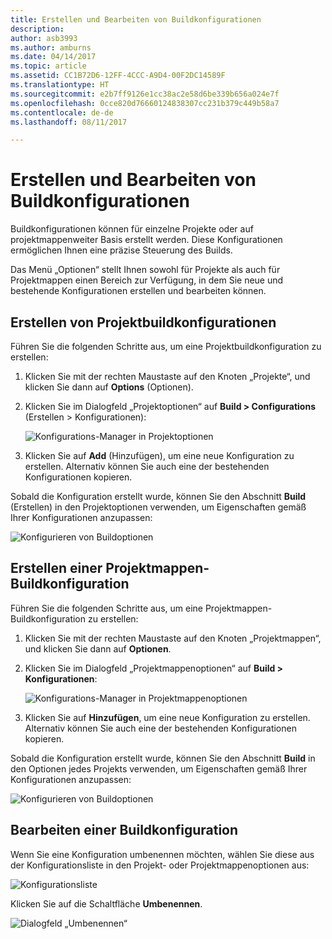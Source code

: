 ```yaml
---
title: Erstellen und Bearbeiten von Buildkonfigurationen
description: 
author: asb3993
ms.author: amburns
ms.date: 04/14/2017
ms.topic: article
ms.assetid: CC1B72D6-12FF-4CCC-A9D4-00F2DC14589F
ms.translationtype: HT
ms.sourcegitcommit: e2b7ff9126e1cc38ac2e58d6be339b656a024e7f
ms.openlocfilehash: 0cce820d76660124838307cc231b379c449b58a7
ms.contentlocale: de-de
ms.lasthandoff: 08/11/2017

---
```


# <a name="creating-and-editing-build-configurations"></a>Erstellen und Bearbeiten von Buildkonfigurationen

Buildkonfigurationen können für einzelne Projekte oder auf projektmappenweiter Basis erstellt werden. Diese Konfigurationen ermöglichen Ihnen eine präzise Steuerung des Builds.

Das Menü „Optionen“ stellt Ihnen sowohl für Projekte als auch für Projektmappen einen Bereich zur Verfügung, in dem Sie neue und bestehende Konfigurationen erstellen und bearbeiten können.

## <a name="creating-a-project-build-configurations"></a>Erstellen von Projektbuildkonfigurationen

Führen Sie die folgenden Schritte aus, um eine Projektbuildkonfiguration zu erstellen:

1. Klicken Sie mit der rechten Maustaste auf den Knoten „Projekte“, und klicken Sie dann auf **Options** (Optionen).

2. Klicken Sie im Dialogfeld „Projektoptionen“ auf **Build > Configurations** (Erstellen > Konfigurationen):

    ![Konfigurations-Manager in Projektoptionen](media/create-and-edit-configurations-image2.png)

3. Klicken Sie auf **Add** (Hinzufügen), um eine neue Konfiguration zu erstellen. Alternativ können Sie auch eine der bestehenden Konfigurationen kopieren.

Sobald die Konfiguration erstellt wurde, können Sie den Abschnitt **Build** (Erstellen) in den Projektoptionen verwenden, um Eigenschaften gemäß Ihrer Konfigurationen anzupassen:

![Konfigurieren von Buildoptionen](media/create-and-edit-configurations-image3.png)

## <a name="creating-a-solution-build-configuration"></a>Erstellen einer Projektmappen-Buildkonfiguration

Führen Sie die folgenden Schritte aus, um eine Projektmappen-Buildkonfiguration zu erstellen:


1. Klicken Sie mit der rechten Maustaste auf den Knoten „Projektmappen“, und klicken Sie dann auf **Optionen**.

2. Klicken Sie im Dialogfeld „Projektmappenoptionen“ auf **Build > Konfigurationen**:
    
    ![Konfigurations-Manager in Projektmappenoptionen](media/create-and-edit-configurations-image1.png)

3. Klicken Sie auf **Hinzufügen**, um eine neue Konfiguration zu erstellen. Alternativ können Sie auch eine der bestehenden Konfigurationen kopieren.

Sobald die Konfiguration erstellt wurde, können Sie den Abschnitt **Build** in den Optionen jedes Projekts verwenden, um Eigenschaften gemäß Ihrer Konfigurationen anzupassen:

![Konfigurieren von Buildoptionen](media/create-and-edit-configurations-image3.png) 

## <a name="editing-a-build-configuration"></a>Bearbeiten einer Buildkonfiguration

Wenn Sie eine Konfiguration umbenennen möchten, wählen Sie diese aus der Konfigurationsliste in den Projekt- oder Projektmappenoptionen aus:

![Konfigurationsliste](media/create-and-edit-configurations-image4.png) 

Klicken Sie auf die Schaltfläche **Umbenennen**.

![Dialogfeld „Umbenennen“](media/create-and-edit-configurations-image5.png) 

